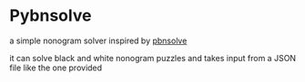 Pybnsolve
=========

a simple nonogram solver inspired by [pbnsolve](http://webpbn.com/pbnsolve.html)

it can solve black and white nonogram puzzles and takes input from a JSON file like the one provided
